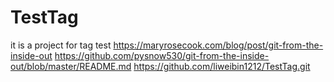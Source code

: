 # TestTag
it is a project for tag test
https://maryrosecook.com/blog/post/git-from-the-inside-out
https://github.com/pysnow530/git-from-the-inside-out/blob/master/README.md
https://github.com/liweibin1212/TestTag.git
